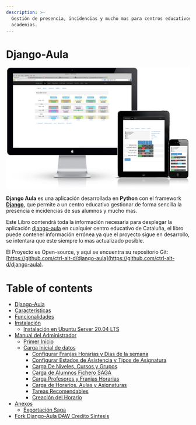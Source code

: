 ```yaml
---
description: >-
  Gestión de presencia, incidencias y mucho mas para centros educativos y
  academias.
---
```


# Django-Aula

![](.gitbook/assets/687474703a2f2f692e696d6775722e636f6d2f596c43525461702e706e67.png)

**Django Aula** es una aplicación desarrollada en **Python** con el framework [**Django**](https://www.djangoproject.com/), que permite a un centro educativo gestionar de forma sencilla la presencia e incidencias de sus alumnos y mucho mas. 

Este Libro contendrá toda la información necesaria para desplegar la aplicación [django-aula](https://github.com/ctrl-alt-d/django-aula) en cualquier centro educativo de Cataluña, el libro puede contener información errónea ya que el proyecto sigue en desarrollo, se intentara que este siempre lo mas actualizado posible.

El Proyecto es Open-source, y aquí se encuentra su repositorio Git: [https://github.com/ctrl-alt-d/django-aula](https://github.com/ctrl-alt-d/django-aula).

# Table of contents

* [Django-Aula](README.md)
* [Características](caracteristicas.md)
* [Funcionalidades](funcionalidades.md)
* [Instalación](instalacion-2/README.md)
  * [Instalación en Ubuntu Server 20.04 LTS](instalacion-2/instalacion.md)
* [Manual del Administrador](manual-de-uso/README.md)
  * [Primer Inicio](manual-de-uso/primer-inicio.md)
  * [Carga Inicial de datos](manual-de-uso/carga-inicial-de-datos/README.md)
    * [Configurar Franjas Horarias y Dias de la semana](manual-de-uso/carga-inicial-de-datos/configurar-franjas-y-dias-semana.md)
    * [Configurar Estados de Asistencia y Tipos de Asignatura](manual-de-uso/carga-inicial-de-datos/configurar-estados-de-asistencia-y-tipos-de-asignatura.md)
    * [Carga De Niveles, Cursos y Grupos](manual-de-uso/carga-inicial-de-datos/creacion-de-niveles-cursos-y-grupos.md)
    * [Carga de Alumnos Fichero SAGA](manual-de-uso/carga-inicial-de-datos/carga-de-alumnos-fichero-saga.md)
    * [Carga Profesores y Franjas Horarias](manual-de-uso/carga-inicial-de-datos/carga-profesores-y-franjas-horarias.md)
    * [Carga de Horarios, Aulas y Asignaturas](manual-de-uso/carga-inicial-de-datos/carga-de-horarios-aulas-y-asignaturas.md)
    * [Tareas Recomendables](manual-de-uso/carga-inicial-de-datos/tareas-recomendables.md)
    * [Creación del Horario](manual-de-uso/carga-inicial-de-datos/creacion-del-horario.md)
* [Anexos](anexos/README.md)
  * [Exportación Saga](anexos/exportacion-saga.md)
* [Fork Django-Aula DAW Credito Sintesis](fork-django-aula-daw-credito-sintesis.md)



